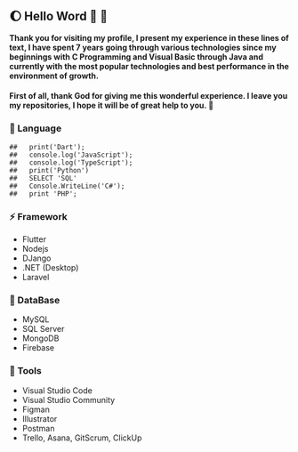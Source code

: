 ## 🌔 Hello Word 👋 🚀




**Thank you for visiting my profile, I present my experience in these lines of text, I have spent 7 years going through various technologies since my beginnings with C Programming and Visual Basic through Java and currently with the most popular technologies and best performance in the environment of growth.** 

#### First of all, thank God for giving me this wonderful experience. I leave you my repositories, I hope it will be of great help to you. 👨‍

### 🔣 Language

    ##   print('Dart');
    ##   console.log('JavaScript');
    ##   console.log('TypeScript');
    ##   print('Python')
    ##   SELECT 'SQL'
    ##   Console.WriteLine('C#');
    ##   print 'PHP'; 
    


### ⚡ Framework

- Flutter
- Nodejs
- DJango
- .NET (Desktop)
- Laravel

### 💾 DataBase

- MySQL
- SQL Server
- MongoDB
- Firebase

### 🔧 Tools

- Visual Studio Code
- Visual Studio Community
- Figman
- Illustrator
- Postman
- Trello, Asana, GitScrum, ClickUp




